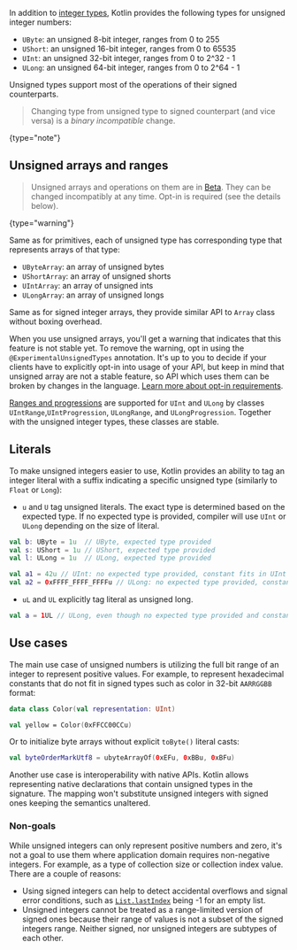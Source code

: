 [//]: # (title: Unsigned types)

In addition to [integer types](numbers.md#integer-types), Kotlin provides the following types for unsigned integer numbers:

* `UByte`: an unsigned 8-bit integer, ranges from 0 to 255
* `UShort`: an unsigned 16-bit integer, ranges from 0 to 65535
* `UInt`: an unsigned 32-bit integer, ranges from 0 to 2^32 - 1
* `ULong`: an unsigned 64-bit integer, ranges from 0 to 2^64 - 1

Unsigned types support most of the operations of their signed counterparts.

>Changing type from unsigned type to signed counterpart (and vice versa) is a *binary incompatible* change.
>
{type="note"}

## Unsigned arrays and ranges

> Unsigned arrays and operations on them are in [Beta](components-stability.md). They can be changed incompatibly at any time.
> Opt-in is required (see the details below).
>
{type="warning"}

Same as for primitives, each of unsigned type has corresponding type that represents arrays of that type:

* `UByteArray`: an array of unsigned bytes
* `UShortArray`: an array of unsigned shorts
* `UIntArray`: an array of unsigned ints
* `ULongArray`: an array of unsigned longs

Same as for signed integer arrays, they provide similar API to `Array` class without boxing overhead.

When you use unsigned arrays, you'll get a warning that indicates that this feature is not stable yet.
To remove the warning, opt in using the `@ExperimentalUnsignedTypes` annotation.
It's up to you to decide if your clients have to explicitly opt-in into usage of your API, but keep in mind that unsigned
array are not a stable feature, so API which uses them can be broken by changes in the language.
[Learn more about opt-in requirements](opt-in-requirements.md).

[Ranges and progressions](ranges.md) are supported for `UInt` and `ULong` by classes `UIntRange`,`UIntProgression`,
`ULongRange`, and `ULongProgression`. Together with the unsigned integer types, these classes are stable.

## Literals

To make unsigned integers easier to use, Kotlin provides an ability to tag an integer literal with a suffix
indicating a specific unsigned type (similarly to `Float` or `Long`):

* `u` and `U` tag unsigned literals. The exact type is determined based on the expected type.
  If no expected type is provided, compiler will use `UInt` or `ULong` depending on the size of literal.

```kotlin
val b: UByte = 1u  // UByte, expected type provided
val s: UShort = 1u // UShort, expected type provided
val l: ULong = 1u  // ULong, expected type provided

val a1 = 42u // UInt: no expected type provided, constant fits in UInt
val a2 = 0xFFFF_FFFF_FFFFu // ULong: no expected type provided, constant doesn't fit in UInt
```

* `uL` and `UL` explicitly tag literal as unsigned long.

```kotlin
val a = 1UL // ULong, even though no expected type provided and constant fits into UInt
```

## Use cases

The main use case of unsigned numbers is utilizing the full bit range of an integer to represent positive values. 
For example, to represent hexadecimal constants that do not fit in signed types such as color in 32-bit `AARRGGBB` format:

```kotlin
data class Color(val representation: UInt)

val yellow = Color(0xFFCC00CCu)
```

Or to initialize byte arrays without explicit `toByte()` literal casts:

```kotlin
val byteOrderMarkUtf8 = ubyteArrayOf(0xEFu, 0xBBu, 0xBFu)
```

Another use case is interoperability with native APIs. Kotlin allows representing native declarations that contain 
unsigned types in the signature. The mapping won't substitute unsigned integers with signed ones keeping the semantics unaltered.

### Non-goals

While unsigned integers can only represent positive numbers and zero, it's not a goal to use them where application 
domain requires non-negative integers. For example, as a type of collection size or collection index value.
There are a couple of reasons:

* Using signed integers can help to detect accidental overflows and signal error conditions, such as 
  [`List.lastIndex`](https://kotlinlang.org/api/latest/jvm/stdlib/kotlin.collections/last-index.html) being -1 for an empty list.
* Unsigned integers cannot be treated as a range-limited version of signed ones because their range of values is not a 
  subset of the signed integers range. Neither signed, nor unsigned integers are subtypes of each other.